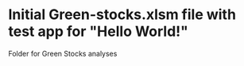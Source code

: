 # Initial Green-stocks.xlsm file with test app for "Hello World!"

Folder for Green Stocks analyses
